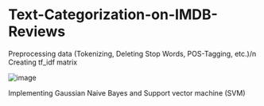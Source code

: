 # Text-Categorization-on-IMDB-Reviews
Preprocessing data (Tokenizing, Deleting Stop Words, POS-Tagging, etc.)/n
Creating tf_idf matrix

![image](https://user-images.githubusercontent.com/81902504/132133594-4207e74d-d117-498b-b93f-c90ab9778851.png)

Implementing Gaussian Naive Bayes and Support vector machine (SVM)

